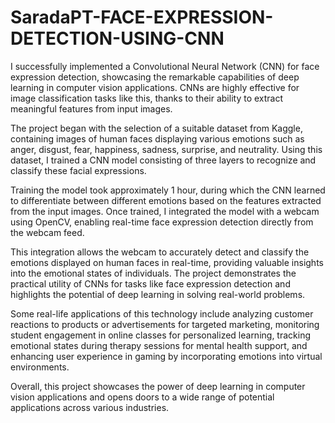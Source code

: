 # SaradaPT-FACE-EXPRESSION-DETECTION-USING-CNN
I successfully implemented a Convolutional Neural Network (CNN) for face expression detection, showcasing the remarkable capabilities of deep learning in computer vision applications. CNNs are highly effective for image classification tasks like this, thanks to their ability to extract meaningful features from input images.

The project began with the selection of a suitable dataset from Kaggle, containing images of human faces displaying various emotions such as anger, disgust, fear, happiness, sadness, surprise, and neutrality. Using this dataset, I trained a CNN model consisting of three layers to recognize and classify these facial expressions.

Training the model took approximately 1 hour, during which the CNN learned to differentiate between different emotions based on the features extracted from the input images. Once trained, I integrated the model with a webcam using OpenCV, enabling real-time face expression detection directly from the webcam feed.

This integration allows the webcam to accurately detect and classify the emotions displayed on human faces in real-time, providing valuable insights into the emotional states of individuals. The project demonstrates the practical utility of CNNs for tasks like face expression detection and highlights the potential of deep learning in solving real-world problems.

Some real-life applications of this technology include analyzing customer reactions to products or advertisements for targeted marketing, monitoring student engagement in online classes for personalized learning, tracking emotional states during therapy sessions for mental health support, and enhancing user experience in gaming by incorporating emotions into virtual environments.

Overall, this project showcases the power of deep learning in computer vision applications and opens doors to a wide range of potential applications across various industries.
